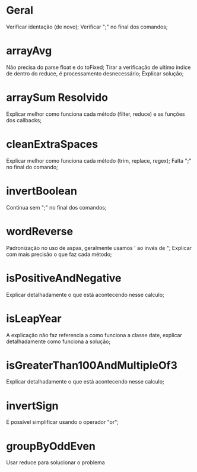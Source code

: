 # Geral
Verificar identação (de novo);
Verificar ";" no final dos comandos;

# arrayAvg
Não precisa do parse float e do toFixed;
Tirar a verificação de ultimo indice de dentro do reduce,
é processamento desnecessário;
Explicar solução;

# arraySum Resolvido
Explicar melhor como funciona cada método (filter, reduce) e as funções dos callbacks;

# cleanExtraSpaces
Explicar melhor como funciona cada método (trim, replace, regex);
Falta ";" no final do comando;

# invertBoolean
Continua sem ";" no final dos comandos;

# wordReverse
Padronização no uso de aspas, geralmente usamos ' ao invés de ";
Explicar com mais precisão o que faz cada método;

# isPositiveAndNegative
Explicar detalhadamente o que está acontecendo nesse calculo;

# isLeapYear
A explicação não faz referencia a como funciona a classe date, explicar detalhadamente como funciona a solução;

# isGreaterThan100AndMultipleOf3
Explicar detalhadamente o que está acontecendo nesse calculo;

# invertSign
É possível simplificar usando o operador "or";

# groupByOddEven
Usar reduce para solucionar o problema